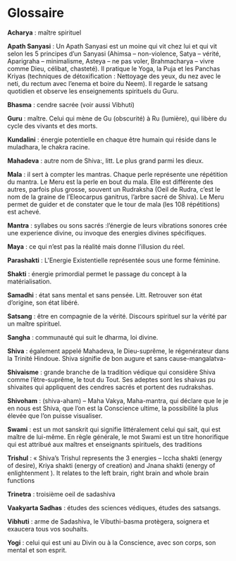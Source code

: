 # Glossaire

**Acharya** : maître spirituel

**Apath Sanyasi** : Un Apath Sanyasi est un moine qui vit chez lui et qui vit selon les 5 principes d’un Sanyasi (Ahimsa – non-violence, Satya – vérité, Aparigraha – minimalisme, Asteya – ne pas voler, Brahmacharya – vivre comme Dieu, célibat, chasteté). Il pratique le Yoga, la Puja et les Panchas Kriyas (techniques de détoxification : Nettoyage des yeux, du nez avec le neti, du rectum avec l’enema et boire du Neem). Il regarde le satsang quotidien et observe les enseignements spirituels du Guru.

**Bhasma** : cendre sacrée (voir aussi Vibhuti)

**Guru** : maître. Celui qui mène de Gu (obscurité) à Ru (lumière), qui libère du cycle des vivants et des morts.

**Kundalini** : énergie potentielle en chaque être humain qui réside dans le muladhara, le chakra racine.

**Mahadeva** : autre nom de Shiva:, litt. Le plus grand parmi les dieux.

**Mala** : il sert à compter les mantras. Chaque perle représente une répétition du mantra. Le Meru est la perle en bout du mala. Elle est différente des autres, parfois plus grosse, souvent un Rudraksha (Oeil de Rudra, c’est le nom de la graine de l’Eleocarpus ganitrus, l’arbre sacré de Shiva). Le Meru permet de guider et de constater que le tour de mala (les 108 répétitions) est achevé.

**Mantra** : syllabes ou sons sacrés :l’énergie de leurs vibrations sonores crée une experience divine, ou invoque des energies divines spécifiques.

**Maya** : ce qui n’est pas la réalité mais donne l’illusion du réel.

**Parashakti** : L'Energie Existentielle représentée sous une forme féminine.

**Shakti** : énergie primordial permet le passage du concept à la matérialisation.

**Samadhi** : état sans mental et sans pensée. Litt. Retrouver son état d’origine, son état libéré.

**Satsang** : être en compagnie de la vérité. Discours spirituel sur la vérité par un maître spirituel.

**Sangha** : communauté qui suit le dharma, loi divine.

**Shiva** : également appelé Mahadeva, le Dieu-suprême, le régenérateur dans la Trinité Hindoue. Shiva signifie de bon augure et sans cause-mangalatva-

**Shivaisme** : grande branche de la tradition védique qui considère Shiva comme l’être-suprême, le tout du Tout. Ses adeptes sont les shaivas pu shivaites qui appliquent des cendres sacrés et portent des rudrakshas.

**Shivoham** : (shiva-aham) – Maha Vakya, Maha-mantra, qui déclare que le je en nous est Shiva, que l’on est la Conscience ultime, la possibilité la plus élevée que l’on puisse visualiser.

**Swami** : est un mot sanskrit qui signifie littéralement celui qui sait, qui est maître de lui-même.
En règle générale, le mot Swami est un titre honorifique qui est attribué aux maîtres et enseignants spirituels, des traditions

**Trishul** : « Shiva’s Trishul represents the 3 energies – Iccha shakti (energy of desire), Kriya shakti (energy of creation) and Jnana shakti (energy of enlightenment ). It relates to the left brain, right brain and whole brain functions

**Trinetra** : troisième oeil de sadashiva

**Vaakyarta Sadhas** : études des sciences védiques, études des satsangs.

**Vibhuti** : arme de Sadashiva, le Vibuthi-basma protègera, soignera et exaucera tous vos souhaits.

**Yogi** : celui qui est uni au Divin ou à la Conscience, avec son corps, son mental et son esprit.
